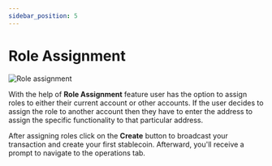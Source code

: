 ```yaml
---
sidebar_position: 5
---
```


# Role Assignment

![Role assignment](@site/static/img/step4.png)

With the help of **Role Assignment** feature user has the option to assign roles to either their current account or other accounts. If the user decides to assign the role to another account then they have to enter the address to assign the specific functionality to that particular address.

After assigning roles click on the **Create** button to broadcast your transaction and create your first stablecoin. 
Afterward, you'll receive a prompt to navigate to the operations tab.

